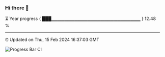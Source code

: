### Hi there 👋

⏳ Year progress { ███▁▁▁▁▁▁▁▁▁▁▁▁▁▁▁▁▁▁▁▁▁▁▁▁▁▁▁ } 12.48 %

---

⏰ Updated on Thu, 15 Feb 2024 16:37:03 GMT

![Progress Bar CI](https://github.com/IshwaranRudhara/GIT-ACTION/workflows/Progress%20Bar%20CI/badge.svg)
